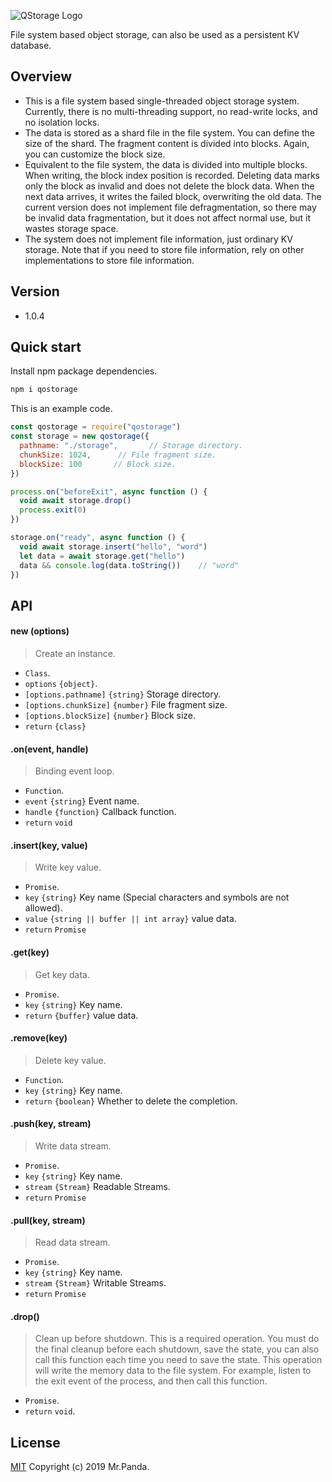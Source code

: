 ![QStorage Logo](./logo.png)

File system based object storage, can also be used as a persistent KV database.


## Overview

* This is a file system based single-threaded object storage system. Currently, there is no multi-threading support, no read-write locks, and no isolation locks.</br>
* The data is stored as a shard file in the file system. You can define the size of the shard. The fragment content is divided into blocks. Again, you can customize the block size.</br>
* Equivalent to the file system, the data is divided into multiple blocks. When writing, the block index position is recorded. Deleting data marks only the block as invalid and does not delete the block data. When the next data arrives, it writes the failed block, overwriting the old data. The current version does not implement file defragmentation, so there may be invalid data fragmentation, but it does not affect normal use, but it wastes storage space.</br>
* The system does not implement file information, just ordinary KV storage. Note that if you need to store file information, rely on other implementations to store file information.</br>


## Version

* 1.0.4


## Quick start

Install npm package dependencies.
```bash
npm i qostorage
```

This is an example code.
```js
const qostorage = require("qostorage")
const storage = new qostorage({
  pathname: "./storage",       // Storage directory.
  chunkSize: 1024,      // File fragment size.
  blockSize: 100       // Block size.
})

process.on("beforeExit", async function () {
  void await storage.drop()
  process.exit(0)
})

storage.on("ready", async function () {
  void await storage.insert("hello", "word")
  let data = await storage.get("hello")
  data && console.log(data.toString())    // "word"
})
```


## API

#### new (options)
> Create an instance.
* `Class`.
* `options` `{object}`.
* `[options.pathname]` `{string}` Storage directory.
* `[options.chunkSize]` `{number}` File fragment size.
* `[options.blockSize]` `{number}` Block size.
* `return` `{class}`

#### .on(event, handle)
> Binding event loop.
* `Function`.
* `event` `{string}` Event name.
* `handle` `{function}` Callback function.
* `return` `void`

#### .insert(key, value)
> Write key value.
* `Promise`.
* `key` `{string}` Key name (Special characters and symbols are not allowed).
* `value` `{string || buffer || int array}` value data.
* `return` `Promise`

#### .get(key)
> Get key data.
* `Promise`.
* `key` `{string}` Key name.
* `return` `{buffer}` value data.

#### .remove(key)
> Delete key value.
* `Function`.
* `key` `{string}` Key name.
* `return` `{boolean}` Whether to delete the completion.

#### .push(key, stream)
> Write data stream.
* `Promise`.
* `key` `{string}` Key name.
* `stream` `{Stream}` Readable Streams.
* `return` `Promise`

#### .pull(key, stream)
> Read data stream.
* `Promise`.
* `key` `{string}` Key name.
* `stream` `{Stream}` Writable Streams.
* `return` `Promise`

#### .drop()
> Clean up before shutdown.
> This is a required operation. You must do the final cleanup before each shutdown, save the state, you can also call this function each time you need to save the state.
> This operation will write the memory data to the file system.
> For example, listen to the exit event of the process, and then call this function.
* `Promise`.
* `return` `void`.


## License
[MIT](./LICENSE)
Copyright (c) 2019 Mr.Panda.